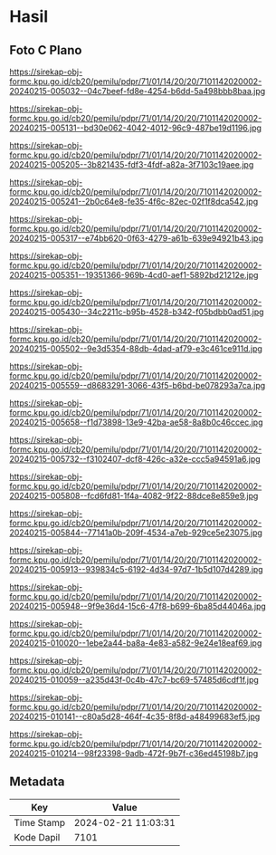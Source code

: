 # Hasil

## Foto C Plano

https://sirekap-obj-formc.kpu.go.id/cb20/pemilu/pdpr/71/01/14/20/20/7101142020002-20240215-005032--04c7beef-fd8e-4254-b6dd-5a498bbb8baa.jpg

https://sirekap-obj-formc.kpu.go.id/cb20/pemilu/pdpr/71/01/14/20/20/7101142020002-20240215-005131--bd30e062-4042-4012-96c9-487be19d1196.jpg

https://sirekap-obj-formc.kpu.go.id/cb20/pemilu/pdpr/71/01/14/20/20/7101142020002-20240215-005205--3b821435-fdf3-4fdf-a82a-3f7103c19aee.jpg

https://sirekap-obj-formc.kpu.go.id/cb20/pemilu/pdpr/71/01/14/20/20/7101142020002-20240215-005241--2b0c64e8-fe35-4f6c-82ec-02f1f8dca542.jpg

https://sirekap-obj-formc.kpu.go.id/cb20/pemilu/pdpr/71/01/14/20/20/7101142020002-20240215-005317--e74bb620-0f63-4279-a61b-639e94921b43.jpg

https://sirekap-obj-formc.kpu.go.id/cb20/pemilu/pdpr/71/01/14/20/20/7101142020002-20240215-005351--19351366-969b-4cd0-aef1-5892bd21212e.jpg

https://sirekap-obj-formc.kpu.go.id/cb20/pemilu/pdpr/71/01/14/20/20/7101142020002-20240215-005430--34c2211c-b95b-4528-b342-f05bdbb0ad51.jpg

https://sirekap-obj-formc.kpu.go.id/cb20/pemilu/pdpr/71/01/14/20/20/7101142020002-20240215-005502--9e3d5354-88db-4dad-af79-e3c461ce911d.jpg

https://sirekap-obj-formc.kpu.go.id/cb20/pemilu/pdpr/71/01/14/20/20/7101142020002-20240215-005559--d8683291-3066-43f5-b6bd-be078293a7ca.jpg

https://sirekap-obj-formc.kpu.go.id/cb20/pemilu/pdpr/71/01/14/20/20/7101142020002-20240215-005658--f1d73898-13e9-42ba-ae58-8a8b0c46ccec.jpg

https://sirekap-obj-formc.kpu.go.id/cb20/pemilu/pdpr/71/01/14/20/20/7101142020002-20240215-005732--f3102407-dcf8-426c-a32e-ccc5a94591a6.jpg

https://sirekap-obj-formc.kpu.go.id/cb20/pemilu/pdpr/71/01/14/20/20/7101142020002-20240215-005808--fcd6fd81-1f4a-4082-9f22-88dce8e859e9.jpg

https://sirekap-obj-formc.kpu.go.id/cb20/pemilu/pdpr/71/01/14/20/20/7101142020002-20240215-005844--77141a0b-209f-4534-a7eb-929ce5e23075.jpg

https://sirekap-obj-formc.kpu.go.id/cb20/pemilu/pdpr/71/01/14/20/20/7101142020002-20240215-005913--939834c5-6192-4d34-97d7-1b5d107d4289.jpg

https://sirekap-obj-formc.kpu.go.id/cb20/pemilu/pdpr/71/01/14/20/20/7101142020002-20240215-005948--9f9e36d4-15c6-47f8-b699-6ba85d44046a.jpg

https://sirekap-obj-formc.kpu.go.id/cb20/pemilu/pdpr/71/01/14/20/20/7101142020002-20240215-010020--1ebe2a44-ba8a-4e83-a582-9e24e18eaf69.jpg

https://sirekap-obj-formc.kpu.go.id/cb20/pemilu/pdpr/71/01/14/20/20/7101142020002-20240215-010059--a235d43f-0c4b-47c7-bc69-57485d6cdf1f.jpg

https://sirekap-obj-formc.kpu.go.id/cb20/pemilu/pdpr/71/01/14/20/20/7101142020002-20240215-010141--c80a5d28-464f-4c35-8f8d-a48499683ef5.jpg

https://sirekap-obj-formc.kpu.go.id/cb20/pemilu/pdpr/71/01/14/20/20/7101142020002-20240215-010214--98f23398-9adb-472f-9b7f-c36ed45198b7.jpg


## Metadata

| Key        | Value               |
| ---------- | ------------------- |
| Time Stamp | 2024-02-21 11:03:31 |
| Kode Dapil | 7101                |



